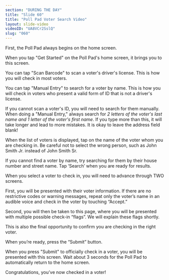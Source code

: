 ```yaml
---
section: "DURING THE DAY"
title: "Slide 60"
title: "Poll Pad Voter Search Video"
layout: slide-video
videoID: "UA8VCr2SslQ"
slug: "060"
---
```


First, the Poll Pad always begins on the home screen.



When you tap "Get Started" on the Poll Pad's home screen, it brings you to this screen.

You can tap "Scan Barcode" to scan a voter's driver's license. This is how you will check in most voters.

You can tap "Manual Entry" to search for a voter by name. This is how you will check in voters who present a valid form of ID that is not a driver's license.


If you cannot scan a voter's ID, you will need to search for them manually. When doing a "Manual Entry," always search for *2 letters of the voter's last name and 1 letter of the voter's first name*. If you type more than this, it will take longer and lead to more mistakes. It is okay to leave the address field blank!

When the list of voters is displayed, tap on the name of the voter whom you are checking in. Be careful not to select the wrong person, such as John Smith Jr. instead of John Smith Sr.



If you cannot find a voter by name, try searching for them by their house number and street name. Tap ‘Search’ when you are ready for results. 



When you select a voter to check in, you will need to advance through TWO screens.

First, you will be presented with their voter information. If there are no restrictive codes or warning messages, repeat only the voter’s name in an audible voice and check in the voter by touching “Accept.”



Second, you will then be taken to this page, where you will be presented with multiple possible check-in “flags”. We will explain these flags shortly.

This is also the final opportunity to confirm you are checking in the right voter.

When you’re ready, press the “Submit” button.



When you press "Submit" to officially check in a voter, you will be presented with this screen. Wait about 3 seconds for the Poll Pad to automatically return to the home screen.

Congratulations, you’ve now checked in a voter!
